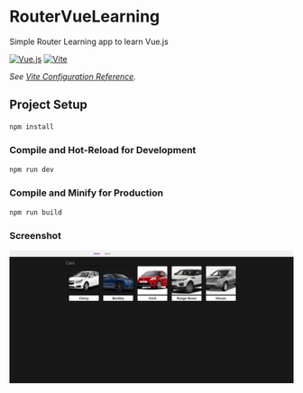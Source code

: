 # RouterVueLearning

Simple Router Learning app to learn Vue.js

[![Vue.js](https://img.shields.io/badge/-Vue.js-000?&logo=Vue.js&logoColor=4FC08D)](https://vuejs.org/)
[![Vite](https://img.shields.io/badge/-Vite-000?&logo=Vite&logoColor=4FC08D)](https://vitejs.dev/)

*See [Vite Configuration Reference](https://vitejs.dev/config/).*

## Project Setup

```sh
npm install
```

### Compile and Hot-Reload for Development

```sh
npm run dev
```

### Compile and Minify for Production

```sh
npm run build
```

### Screenshot

![Screenshot](/public/routerLearning.PNG)